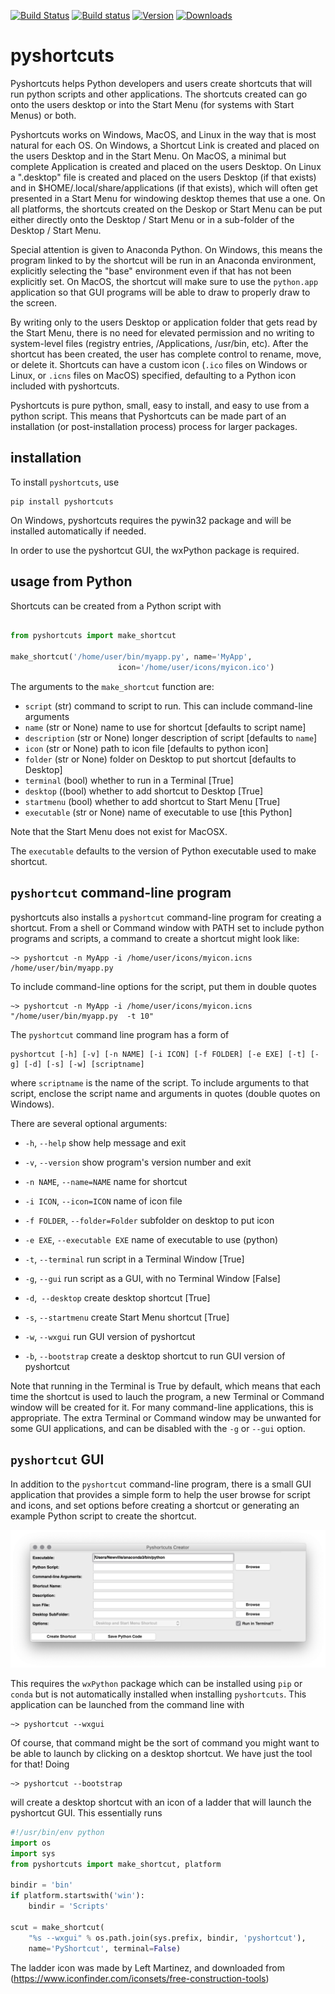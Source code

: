[![Build Status](https://travis-ci.com/newville/pyshortcuts.svg?branch=master)](https://travis-ci.com/newville/pyshortcuts)
[![Build status](https://ci.appveyor.com/api/projects/status/ro3b3ytjjjrkhun6/branch/master?svg=true)](https://ci.appveyor.com/project/newville/pyshortcuts/branch/master)
[![Version](https://img.shields.io/pypi/v/pyshortcuts.svg)](https://pypi.org/project/pyshortcuts)
[![Downloads](https://img.shields.io/pypi/dm/pyshortcuts.svg)](https://pypi.org/project/pyshortcuts)


# pyshortcuts


Pyshortcuts helps Python developers and users create shortcuts that will
run python scripts and other applications.  The shortcuts created can go
onto the users desktop or into the Start Menu (for systems with Start
Menus) or both.

Pyshortcuts works on Windows, MacOS, and Linux in the way that is most
natural for each OS.  On Windows, a Shortcut Link is created and
placed on the users Desktop and in the Start Menu. On MacOS, a minimal but
complete Application is created and placed on the users Desktop.  On Linux
a ".desktop" file is created and placed on the users Desktop (if that
exists) and in $HOME/.local/share/applications (if that exists), which will
often get presented in a Start Menu for windowing desktop themes that use a
one.  On all platforms, the shortcuts created on the Deskop or Start
Menu can be put either directly onto the Desktop / Start Menu or in a sub-folder
of the Desktop / Start Menu.

Special attention is given to Anaconda Python.  On Windows, this means the
program linked to by the shortcut will be run in an Anaconda environment,
explicitly selecting the "base" environment even if that has not been
explicitly set.  On MacOS, the shortcut will make sure to use the
`python.app` application so that GUI programs will be able to draw to
properly draw to the screen.

By writing only to the users Desktop or application folder that gets read
by the Start Menu, there is no need for elevated permission and no writing
to system-level files (registry entries, /Applications, /usr/bin, etc).
After the shortcut has been created, the user has complete control to
rename, move, or delete it.  Shortcuts can have a custom icon (`.ico` files
on Windows or Linux, or `.icns` files on MacOS) specified, defaulting to a
Python icon included with pyshortcuts.

Pyshortcuts is pure python, small, easy to install, and easy to use from a
python script.   This means that Pyshortcuts can be made part of an
installation (or post-installation process) process for larger packages.

## installation

To install `pyshortcuts`, use

```
pip install pyshortcuts
```

On Windows, pyshortcuts requires the pywin32 package and will be installed
automatically if needed.

In order to use the pyshortcut GUI, the wxPython package is required.

## usage from Python

Shortcuts can be created from a Python script with

```python

from pyshortcuts import make_shortcut

make_shortcut('/home/user/bin/myapp.py', name='MyApp',
                        icon='/home/user/icons/myicon.ico')
```

The arguments to the `make_shortcut` function are:

  * `script`      (str) command to script to run. This can include command-line arguments
  * `name`        (str or None) name to use for shortcut [defaults to script name]
  * `description` (str or None) longer description of script [defaults to `name`]
  * `icon`        (str or None) path to icon file [defaults to python icon]
  * `folder`      (str or None) folder on Desktop to put shortcut [defaults to Desktop]
  * `terminal`    (bool) whether to run in a Terminal [True]
  * `desktop`  ((bool) whether to add shortcut to Desktop [True]
  * `startmenu`   (bool) whether to add shortcut to Start Menu [True]
  * `executable`  (str or None) name of executable to use [this Python]

Note that the Start Menu does not exist for MacOSX.

The `executable` defaults to the version of Python executable used to make shortcut.


##  `pyshortcut` command-line program

pyshortcuts also installs a `pyshortcut` command-line program for creating a shortcut.
From a shell or Command window with PATH set to include python programs and scripts,
a command to create a shortcut might look like:

```
~> pyshortcut -n MyApp -i /home/user/icons/myicon.icns  /home/user/bin/myapp.py
```

To include command-line options for the script, put them in double quotes

```
~> pyshortcut -n MyApp -i /home/user/icons/myicon.icns "/home/user/bin/myapp.py  -t 10"
```

The `pyshortcut` command line program has a form of

```
pyshortcut [-h] [-v] [-n NAME] [-i ICON] [-f FOLDER] [-e EXE] [-t] [-g] [-d] [-s] [-w] [scriptname]
```

where `scriptname` is the name of the script.  To include arguments to that
script, enclose the script name and arguments in quotes (double quotes on
Windows).


There are several optional arguments:


  * `-h`, `--help`      show help message and exit
  * `-v`, `--version`   show program's version number and exit
  * `-n NAME`, `--name=NAME` name for shortcut
  * `-i ICON`, `--icon=ICON` name of icon file
  * `-f FOLDER`, `--folder=Folder` subfolder on desktop to put icon
  * `-e EXE`, `--executable EXE`     name of executable to use (python)

  * `-t`, `--terminal` run script in a Terminal Window [True]
  * `-g`, `--gui`      run script as a GUI, with no Terminal Window [False]
  * `-d`,` --desktop`         create desktop shortcut [True]
  * `-s`, `--startmenu`       create Start Menu shortcut [True]
  * `-w`, `--wxgui`    run GUI version of pyshortcut
  * `-b`, `--bootstrap`   create a desktop shortcut to run GUI version of pyshortcut

Note that running in the Terminal is True by default, which means that each
time the shortcut is used to lauch the program, a new Terminal or Command
window will be created for it.  For many command-line applications, this is
appropriate.  The extra Terminal or Command window may be unwanted for some GUI
applications, and can be disabled with the `-g` or `--gui` option.


## `pyshortcut` GUI

In addition to the `pyshortcut` command-line program, there is a small GUI
application that provides a simple form to help the user browse for script
and icons, and set options before creating a shortcut or generating an
example Python script to create the shortcut.

![PyShortcut Screenshot](doc/pyshortcutgui_screenshot.png)

This requires the `wxPython` package which can be installed using `pip` or
`conda` but is not automatically installed when installing `pyshortcuts`.
This application can be launched from the command line with

```
~> pyshortcut --wxgui
```

Of course, that command might be the sort of command you might want to be able
to launch by clicking on a desktop shortcut.  We have just the tool for
that! Doing

```
~> pyshortcut --bootstrap
```

will create a desktop shortcut with an icon of a ladder that will launch
the pyshortcut GUI.  This essentially runs


```python
#!/usr/bin/env python
import os
import sys
from pyshortcuts import make_shortcut, platform

bindir = 'bin'
if platform.startswith('win'):
    bindir = 'Scripts'

scut = make_shortcut(
    "%s --wxgui" % os.path.join(sys.prefix, bindir, 'pyshortcut'),
    name='PyShortcut', terminal=False)
```

The ladder icon was made by Left Martinez, and downloaded from
(https://www.iconfinder.com/iconsets/free-construction-tools)
